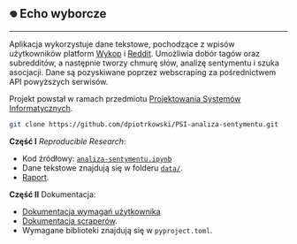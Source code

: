 ## 𖦹 Echo wyborcze  
---
Aplikacja wykorzystuje dane tekstowe, pochodzące z wpisów użytkowników platform [Wykop](https://wykop.pl) i [Reddit](https://reddit.com). Umożliwia dobór tagów oraz subredditów, a następnie tworzy chmurę słów, analizę sentymentu i szuka asocjacji. Dane są pozyskiwane poprzez webscraping za pośrednictwem API powyższych serwisów.

Projekt powstał w ramach przedmiotu [Projektowania Systemów Informatycznych](https://github.com/karolinakuligowska/Projektowanie_systemow_informatycznych). 

```bash
git clone https://github.com/dpiotrkowski/PSI-analiza-sentymentu.git 
```

**Część I** *Reproducible Research*: 
- Kod źródłowy: [`analiza-sentymentu.ipynb`](https://github.com/dpiotrkowski/PSI-analiza-sentymentu/blob/main/analiza_sentymentu.ipynb)
- Dane tekstowe znajdują się w folderu
[`data/`](https://github.com/dpiotrkowski/PSI-analiza-sentymentu/blob/main/data/).
- [Raport](https://github.com/dpiotrkowski/PSI-analiza-sentymentu/blob/main/raport/analiza_sentymentu.html).

**Część II** Dokumentacja: 
- [Dokumentacja wymagań użytkownika](https://github.com/dpiotrkowski/PSI-analiza-sentymentu/blob/main/DOKUMENTACJA.md)
- [Dokumentacja scraperów](https://github.com/dpiotrkowski/PSI-analiza-sentymentu/blob/main/src/README.md).
- Wymagane biblioteki znajdują się w `pyproject.toml`.
